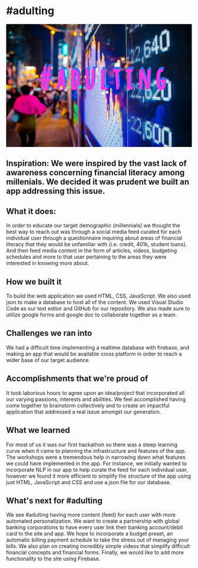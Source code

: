 # #adulting

![Adulting](/img/logo.jpg "Logo")
 
## Inspiration: We were inspired by the vast lack of awareness concerning financial literacy among millenials. We decided it was prudent we built an app addressing this issue.

## What it does:
In order to educate our target demographic (millennials) we thought the best way to reach out was through a social media feed curated for each individual user through a questionnaire inquiring about areas of financial literacy that they would be unfamiliar with (i.e. credit, 401k, student loans). And then feed media content in the form of articles, videos, budgeting schedules and more to that user pertaining to the areas they were interested in knowing more about.

## How we built it
To build the web application we used HTML, CSS, JavaScript. We also used json to make a database to host all of the content. We used Visual Studio Code as our text editor and GitHub for our repository. We also made sure to utilize google forms and google doc to collaborate together as a team.

## Challenges we ran into
We had a difficult time implementing a realtime database with firebase, and making an app that would be available cross platform in order to reach a wider base of our target audience.

## Accomplishments that we're proud of
It took laborious hours to agree upon an idea/project that incorporated all our varying passions, interests and abilities. We feel accomplished having come together to brainstorm collectively and to create an impactful application that addressed a real issue amongst our generation. 

## What we learned
For most of us it was our first hackathon so there was a steep learning curve when it came to planning the infrastructure and features of the app. The workshops were a tremendous help in narrowing down what features we could have implemented in the app. For instance, we initially wanted to incorporate NLP in our app to help curate the feed for each individual user, however we found it more efficient to simplify the structure of the app using just HTML, JavaScript and CSS and use a json file for our database. 

## What's next for #adulting
We see #adulting having more content (feed) for each user with more automated personalization. We want to create a partnership with global banking corporations to have every user link their banking account/debit card to the site and app. We hope to incorporate a budget preset, an automatic billing payment schedule to take the stress out of managing your bills. We also plan on creating incredibly simple videos that simplify difficult financial concepts and financial forms. Finally, we would like to add more functionality to the site using Firebase.  

